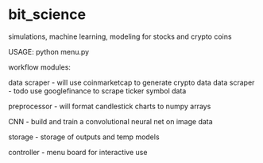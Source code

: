 # bit_science
simulations, machine learning, modeling for stocks and crypto coins

USAGE: python menu.py




workflow modules:

data scraper - will use coinmarketcap to generate crypto data
data scraper - todo use googlefinance to scrape ticker symbol data

preprocessor - will format candlestick charts to numpy arrays

CNN - build and train a convolutional neural net on image data

storage - storage of outputs and temp models

controller - menu board for interactive use


